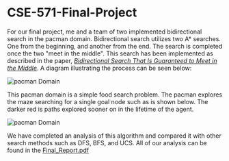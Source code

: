 # CSE-571-Final-Project

For our final project, me and a team of two implemented bidirectional search in the pacman domain. Bidirectional search utilizes two A* searches. One from the beginning, and another from the end. The search is completed once the two "meet in the middle". This search has been implemented as described in the paper, 
*[Bidirectional Search That Is Guaranteed to Meet in the Middle](https://people.engr.tamu.edu/guni/Papers/AAAI16-MM.pdf)*. A diagram illustrating the process can be seen below:

![pacman Domain](https://i.imgur.com/w9XlrDR.png)


This pacman domain is a simple food search problem. The pacman explores the maze searching for a single goal node such as is shown below. The darker red is paths explored sooner on in the lifetime of the agent. 

![pacman Domain](https://i.imgur.com/0ZlCjHl.gif)


We have completed an analysis of this algorithm and compared it with other search methods such as DFS, BFS, and UCS. All of our analysis can be found in the [Final_Report.pdf](https://github.com/forksup/CSE-571-Final-Project/blob/main/Final_Report.pdf)
